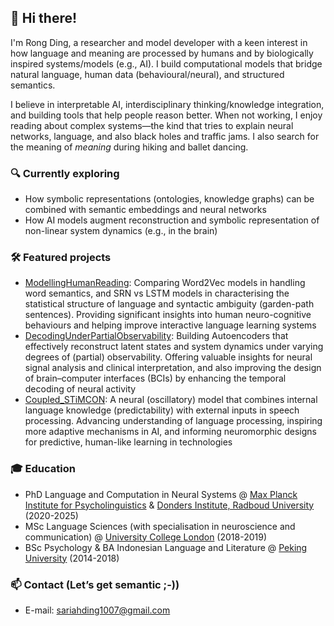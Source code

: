 ## 👋 Hi there!
I'm Rong Ding, a researcher and model developer with a keen interest in how language and meaning are processed by humans and by biologically inspired systems/models (e.g., AI). I build computational models that bridge natural language, human data (behavioural/neural), and structured semantics.

I believe in interpretable AI, interdisciplinary thinking/knowledge integration, and building tools that help people reason better. When not working, I enjoy reading about complex systems—the kind that tries to explain neural networks, language, and also black holes and traffic jams. I also search for the meaning of _meaning_ during hiking and ballet dancing. 

### 🔍 Currently exploring
- How symbolic representations (ontologies, knowledge graphs) can be combined with semantic embeddings and neural networks
- How AI models augment reconstruction and symbolic representation of non-linear system dynamics (e.g., in the brain)

### 🛠️ Featured projects
- [ModellingHumanReading](https://github.com/Rong-Ding/ModellingHumanReading): Comparing Word2Vec models in handling word semantics, and SRN vs LSTM models in characterising the statistical structure of language and syntactic ambiguity (garden-path sentences). Providing significant insights into human neuro-cognitive behaviours and helping improve interactive language learning systems
- [DecodingUnderPartialObservability](https://github.com/Rong-Ding/DecodingUnderPartialObservability): Building Autoencoders that effectively reconstruct latent states and system dynamics under varying degrees of (partial) observability. Offering valuable insights for neural signal analysis and clinical interpretation, and also improving the design of brain–computer interfaces (BCIs) by enhancing the temporal decoding of neural activity
- [Coupled_STiMCON](https://github.com/Rong-Ding/Coupled_STiMCON): A neural (oscillatory) model that combines internal language knowledge (predictability) with external inputs in speech processing. Advancing understanding of language processing, inspiring more adaptive mechanisms in AI, and informing neuromorphic designs for predictive, human-like learning in technologies

### 🎓 Education
- PhD Language and Computation in Neural Systems @ [Max Planck Institute for Psycholinguistics](https://mpi.nl) & [Donders Institute, Radboud University](https://www.ru.nl/en/donders-institute) (2020-2025)
- MSc Language Sciences (with specialisation in neuroscience and communication) @ [University College London](https://ucl.ac.uk) (2018-2019)
- BSc Psychology & BA Indonesian Language and Literature @ [Peking University](https://pku.edu.cn) (2014-2018)

### 📫 Contact (Let’s get semantic ;-))
- E-mail: sariahding1007@gmail.com

<!--
**Rong-Ding/Rong-Ding** is a ✨ _special_ ✨ repository because its `README.md` (this file) appears on your GitHub profile.

Here are some ideas to get you started:

- 🔭 I’m currently working on ...
- 🌱 I’m currently learning ...
- 👯 I’m looking to collaborate on ...
- 🤔 I’m looking for help with ...
- 💬 Ask me about ...
- 📫 sariahding1007@gmail.com
- ⚡ Fun fact: ...
-->

